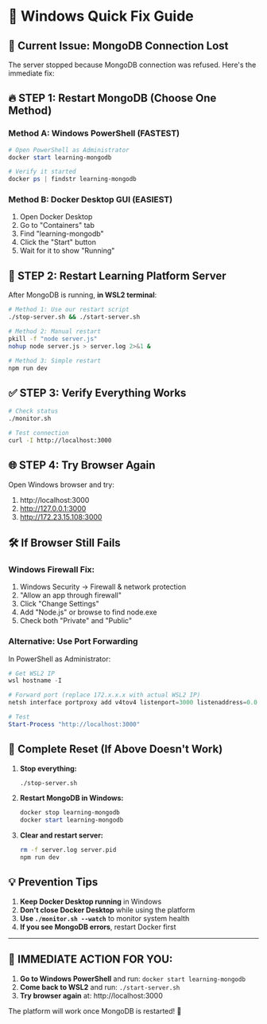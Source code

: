# 🔧 Windows Quick Fix Guide

## 🚨 Current Issue: MongoDB Connection Lost

The server stopped because MongoDB connection was refused. Here's the immediate fix:

## 🔥 STEP 1: Restart MongoDB (Choose One Method)

### Method A: Windows PowerShell (FASTEST)
```powershell
# Open PowerShell as Administrator
docker start learning-mongodb

# Verify it started
docker ps | findstr learning-mongodb
```

### Method B: Docker Desktop GUI (EASIEST)
1. Open Docker Desktop
2. Go to "Containers" tab
3. Find "learning-mongodb"
4. Click the "Start" button
5. Wait for it to show "Running"

## 🚀 STEP 2: Restart Learning Platform Server

After MongoDB is running, **in WSL2 terminal**:

```bash
# Method 1: Use our restart script
./stop-server.sh && ./start-server.sh

# Method 2: Manual restart
pkill -f "node server.js"
nohup node server.js > server.log 2>&1 &

# Method 3: Simple restart
npm run dev
```

## ✅ STEP 3: Verify Everything Works

```bash
# Check status
./monitor.sh

# Test connection
curl -I http://localhost:3000
```

## 🌐 STEP 4: Try Browser Again

Open Windows browser and try:
1. http://localhost:3000
2. http://127.0.0.1:3000
3. http://172.23.15.108:3000

## 🛠️ If Browser Still Fails

### Windows Firewall Fix:
1. Windows Security → Firewall & network protection
2. "Allow an app through firewall"
3. Click "Change Settings"
4. Add "Node.js" or browse to find node.exe
5. Check both "Private" and "Public"

### Alternative: Use Port Forwarding
In PowerShell as Administrator:
```powershell
# Get WSL2 IP
wsl hostname -I

# Forward port (replace 172.x.x.x with actual WSL2 IP)
netsh interface portproxy add v4tov4 listenport=3000 listenaddress=0.0.0.0 connectport=3000 connectaddress=172.23.15.108

# Test
Start-Process "http://localhost:3000"
```

## 🔄 Complete Reset (If Above Doesn't Work)

1. **Stop everything:**
   ```bash
   ./stop-server.sh
   ```

2. **Restart MongoDB in Windows:**
   ```powershell
   docker stop learning-mongodb
   docker start learning-mongodb
   ```

3. **Clear and restart server:**
   ```bash
   rm -f server.log server.pid
   npm run dev
   ```

## 💡 Prevention Tips

1. **Keep Docker Desktop running** in Windows
2. **Don't close Docker Desktop** while using the platform
3. **Use `./monitor.sh --watch`** to monitor system health
4. **If you see MongoDB errors**, restart Docker first

---

## 🎯 IMMEDIATE ACTION FOR YOU:

1. **Go to Windows PowerShell** and run: `docker start learning-mongodb`
2. **Come back to WSL2** and run: `./start-server.sh`
3. **Try browser again** at: http://localhost:3000

The platform will work once MongoDB is restarted! 🚀
